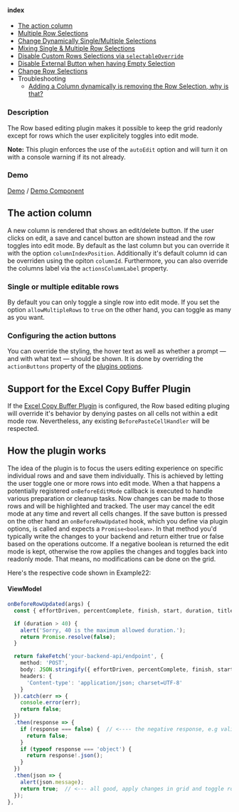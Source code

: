 #### index
- [The action column](#the-action-column)
- [Multiple Row Selections](#multiple-row-selections)
- [Change Dynamically Single/Multiple Selections](#changing-dynamically-from-single-to-multiple-selections-and-vice-versa)
- [Mixing Single & Multiple Row Selections](#mixing-single--multiple-row-selections)
- [Disable Custom Rows Selections via `selectableOverride`](#disable-custom-rows-selections-via-selectableoverride)
- [Disable External Button when having Empty Selection](#disable-external-button-when-having-empty-selection)
- [Change Row Selections](#change-row-selections)
- Troubleshooting
  - [Adding a Column dynamically is removing the Row Selection, why is that?](#adding-a-column-dynamically-is-removing-the-row-selection-why-is-that)

### Description
The Row based editing plugin makes it possible to keep the grid readonly except for rows which the user explicitely toggles into edit mode.

**Note:** This plugin enforces the use of the `autoEdit` option and will turn it on with a console warning if its not already.

### Demo
[Demo](https://ghiscoding.github.io/slickgrid-react/#/slickgrid/Example35) / [Demo Component](https://github.com/ghiscoding/slickgrid-react/blob/master/src/examples/slickgrid/Example35.tsx)

## The action column
A new column is rendered that shows an edit/delete button. If the user clicks on edit, a save and cancel button are shown instead and the row toggles into edit mode. By default as the last column but you can override it with the option `columnIndexPosition`. Additionally it's default column id can be overriden using the opiton `columnId`. Furthermore, you can also override the columns label via the `actionsColumnLabel` property.

### Single or multiple editable rows
By default you can only toggle a single row into edit mode. If you set the option `allowMultipleRows` to `true` on the other hand, you can toggle as many as you want.

### Configuring the action buttons
You can override the styling, the hover text as well as whether a prompt — and with what text — should be shown. It is done by overriding the `actionButtons` property of the [plugins options](https://github.com/ghiscoding/slickgrid-universal/blob/master/packages/common/src/interfaces/rowBasedEditOption.interface.ts).

## Support for the Excel Copy Buffer Plugin
If the [Excel Copy Buffer Plugin](excel-copy-buffer.md) is configured, the Row based editing pluging will override it's behavior by denying pastes on all cells not within a edit mode row. Nevertheless, any existing `BeforePasteCellHandler` will be respected.

## How the plugin works
The idea of the plugin is to focus the users editing experience on specific individual rows and and save them individually. This is achieved by letting the user toggle one or more rows into edit mode.
When a that happens a potentially registered `onBeforeEditMode` callback is executed to handle various preparation or cleanup tasks. Now changes can be made to those rows and will be highlighted and tracked. The user may cancel the edit mode at any time and revert all cells changes. If the save button is pressed on the other hand an `onBeforeRowUpdated` hook, which you define via plugin options, is called and expects a `Promise<boolean>`. In that method you'd typically write the changes to your backend and return either true or false based on the operations outcome. If a negative boolean is returned the edit mode is kept, otherwise the row applies the changes and toggles back into readonly mode. That means, no modifications can be done on the grid.

Here's the respective code shown in Example22:

#### ViewModel
```ts
onBeforeRowUpdated(args) {
  const { effortDriven, percentComplete, finish, start, duration, title } = args.dataContext;

  if (duration > 40) {
    alert('Sorry, 40 is the maximum allowed duration.');
    return Promise.resolve(false);
  }

  return fakeFetch('your-backend-api/endpoint', {
    method: 'POST',
    body: JSON.stringify({ effortDriven, percentComplete, finish, start, duration, title }),
    headers: {
      'Content-type': 'application/json; charset=UTF-8'
    }
  }).catch(err => {
    console.error(err);
    return false;
  })
  .then(response => {
    if (response === false) {  // <---- the negative response, e.g validation failed, keep the row as is
      return false;
    }
    if (typeof response === 'object') {
      return response!.json();
    }
  })
  .then(json => {
    alert(json.message);
    return true;  // <--- all good, apply changes in grid and toggle row into readonly mode
  });
},
```
